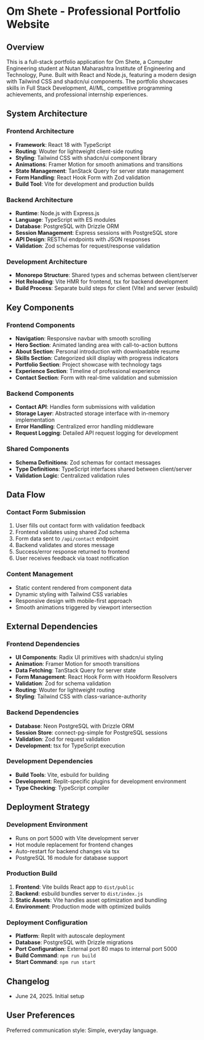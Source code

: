 # Om Shete - Professional Portfolio Website

## Overview

This is a full-stack portfolio application for Om Shete, a Computer Engineering student at Nutan Maharashtra Institute of Engineering and Technology, Pune. Built with React and Node.js, featuring a modern design with Tailwind CSS and shadcn/ui components. The portfolio showcases skills in Full Stack Development, AI/ML, competitive programming achievements, and professional internship experiences.

## System Architecture

### Frontend Architecture
- **Framework**: React 18 with TypeScript
- **Routing**: Wouter for lightweight client-side routing
- **Styling**: Tailwind CSS with shadcn/ui component library
- **Animations**: Framer Motion for smooth animations and transitions
- **State Management**: TanStack Query for server state management
- **Form Handling**: React Hook Form with Zod validation
- **Build Tool**: Vite for development and production builds

### Backend Architecture
- **Runtime**: Node.js with Express.js
- **Language**: TypeScript with ES modules
- **Database**: PostgreSQL with Drizzle ORM
- **Session Management**: Express sessions with PostgreSQL store
- **API Design**: RESTful endpoints with JSON responses
- **Validation**: Zod schemas for request/response validation

### Development Architecture
- **Monorepo Structure**: Shared types and schemas between client/server
- **Hot Reloading**: Vite HMR for frontend, tsx for backend development
- **Build Process**: Separate build steps for client (Vite) and server (esbuild)

## Key Components

### Frontend Components
- **Navigation**: Responsive navbar with smooth scrolling
- **Hero Section**: Animated landing area with call-to-action buttons
- **About Section**: Personal introduction with downloadable resume
- **Skills Section**: Categorized skill display with progress indicators
- **Portfolio Section**: Project showcase with technology tags
- **Experience Section**: Timeline of professional experience
- **Contact Section**: Form with real-time validation and submission

### Backend Components
- **Contact API**: Handles form submissions with validation
- **Storage Layer**: Abstracted storage interface with in-memory implementation
- **Error Handling**: Centralized error handling middleware
- **Request Logging**: Detailed API request logging for development

### Shared Components
- **Schema Definitions**: Zod schemas for contact messages
- **Type Definitions**: TypeScript interfaces shared between client/server
- **Validation Logic**: Centralized validation rules

## Data Flow

### Contact Form Submission
1. User fills out contact form with validation feedback
2. Frontend validates using shared Zod schema
3. Form data sent to `/api/contact` endpoint
4. Backend validates and stores message
5. Success/error response returned to frontend
6. User receives feedback via toast notification

### Content Management
- Static content rendered from component data
- Dynamic styling with Tailwind CSS variables
- Responsive design with mobile-first approach
- Smooth animations triggered by viewport intersection

## External Dependencies

### Frontend Dependencies
- **UI Components**: Radix UI primitives with shadcn/ui styling
- **Animation**: Framer Motion for smooth transitions
- **Data Fetching**: TanStack Query for server state
- **Form Management**: React Hook Form with Hookform Resolvers
- **Validation**: Zod for schema validation
- **Routing**: Wouter for lightweight routing
- **Styling**: Tailwind CSS with class-variance-authority

### Backend Dependencies
- **Database**: Neon PostgreSQL with Drizzle ORM
- **Session Store**: connect-pg-simple for PostgreSQL sessions
- **Validation**: Zod for request validation
- **Development**: tsx for TypeScript execution

### Development Dependencies
- **Build Tools**: Vite, esbuild for building
- **Development**: Replit-specific plugins for development environment
- **Type Checking**: TypeScript compiler

## Deployment Strategy

### Development Environment
- Runs on port 5000 with Vite development server
- Hot module replacement for frontend changes
- Auto-restart for backend changes via tsx
- PostgreSQL 16 module for database support

### Production Build
1. **Frontend**: Vite builds React app to `dist/public`
2. **Backend**: esbuild bundles server to `dist/index.js`
3. **Static Assets**: Vite handles asset optimization and bundling
4. **Environment**: Production mode with optimized builds

### Deployment Configuration
- **Platform**: Replit with autoscale deployment
- **Database**: PostgreSQL with Drizzle migrations
- **Port Configuration**: External port 80 maps to internal port 5000
- **Build Command**: `npm run build`
- **Start Command**: `npm run start`

## Changelog

- June 24, 2025. Initial setup

## User Preferences

Preferred communication style: Simple, everyday language.